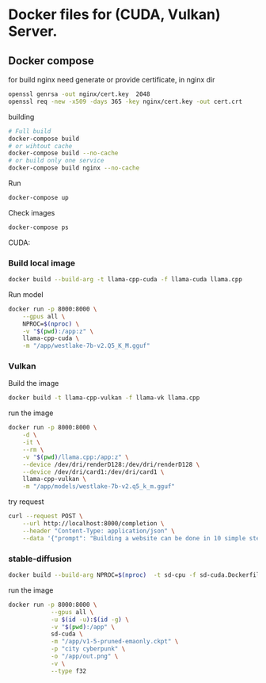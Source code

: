 # Docker files for (CUDA, Vulkan) Server.

## Docker compose

for build nginx need generate or provide certificate, in nginx dir
```bash
openssl genrsa -out nginx/cert.key  2048
openssl req -new -x509 -days 365 -key nginx/cert.key -out cert.crt
```

building
```bash
# Full build
docker-compose build
# or wihtout cache
docker-compose build --no-cache
# or build only one service
docker-compose build nginx --no-cache
```

Run
```bash
docker-compose up
```

Check images
```bash
docker-compose ps
```


CUDA:

### Build local image
```bash
docker build --build-arg -t llama-cpp-cuda -f llama-cuda llama.cpp
```

Run model
```bash
docker run -p 8000:8000 \
    --gpus all \
    NPROC=$(nproc) \
    -v "$(pwd):/app:z" \
    llama-cpp-cuda \
    -m "/app/westlake-7b-v2.Q5_K_M.gguf"
```

### Vulkan

Build the image
```bash
docker build -t llama-cpp-vulkan -f llama-vk llama.cpp
```

run the image
```bash
docker run -p 8000:8000 \
    -d \
    -it \
    --rm \
    -v "$(pwd)/llama.cpp:/app:z" \
    --device /dev/dri/renderD128:/dev/dri/renderD128 \
    --device /dev/dri/card1:/dev/dri/card1 \
    llama-cpp-vulkan \
    -m "/app/models/westlake-7b-v2.q5_k_m.gguf"
```

try request
```bash
curl --request POST \
    --url http://localhost:8000/completion \
    --header "Content-Type: application/json" \
    --data '{"prompt": "Building a website can be done in 10 simple steps:","n_predict": 128}'
```


### stable-diffusion

```bash
docker build --build-arg NPROC=$(nproc)  -t sd-cpu -f sd-cuda.Dockerfile stable-diffusion.cpp
```

run the image
```bash
docker run -p 8000:8000 \
            --gpus all \
            -u $(id -u):$(id -g) \
            -v "$(pwd):/app" \
            sd-cuda \
            -m "/app/v1-5-pruned-emaonly.ckpt" \
            -p "city cyberpunk" \
            -o "/app/out.png" \
            -v \
            --type f32
```

